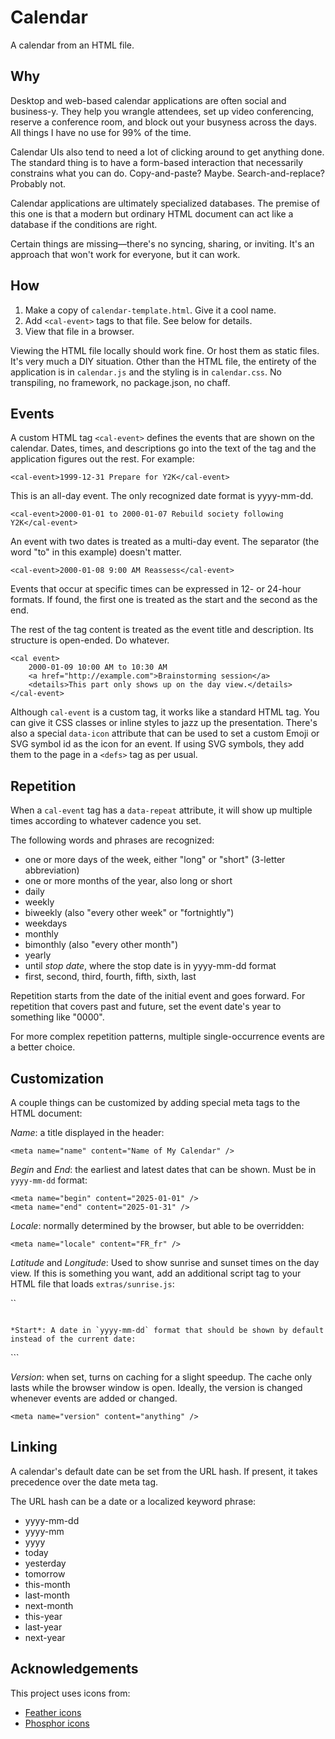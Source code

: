 # Calendar

A calendar from an HTML file.

## Why
Desktop and web-based calendar applications are often social and business-y. They help you wrangle attendees, set up video conferencing, reserve a conference room, and block out your busyness across the days. All things I have no use for 99% of the time.

Calendar UIs also tend to need a lot of clicking around to get anything done. The standard thing is to have a form-based interaction that necessarily constrains what you can do. Copy-and-paste? Maybe. Search-and-replace? Probably not.

Calendar applications are ultimately specialized databases. The premise of this one is that a modern but ordinary HTML document can act like a database if the conditions are right.

Certain things are missing—there's no syncing, sharing, or inviting. It's an approach that won't work for everyone, but it can work.

## How
1. Make a copy of `calendar-template.html`. Give it a cool name.
2. Add `<cal-event>` tags to that file. See below for details.
3. View that file in a browser.

Viewing the HTML file locally should work fine. Or host them as static files. It's very much a DIY situation. Other than the HTML file, the entirety of the application is in `calendar.js` and the styling is in `calendar.css`. No transpiling, no framework, no package.json, no chaff.

## Events

A custom HTML tag `<cal-event>` defines the events that are shown on the calendar. Dates, times, and descriptions go into the text of the tag and the application figures out the rest. For example:

```
<cal-event>1999-12-31 Prepare for Y2K</cal-event>
```

This is an all-day event. The only recognized date format is yyyy-mm-dd.

```
<cal-event>2000-01-01 to 2000-01-07 Rebuild society following Y2K</cal-event>
```

An event with two dates is treated as a multi-day event. The separator (the word "to" in this example) doesn't matter.

```
<cal-event>2000-01-08 9:00 AM Reassess</cal-event>
```

Events that occur at specific times can be expressed in 12- or 24-hour formats. If found, the first one is treated as the start and the second as the end.

The rest of the tag content is treated as the event title and description. Its structure is open-ended. Do whatever.

```
<cal event>
    2000-01-09 10:00 AM to 10:30 AM
    <a href="http://example.com">Brainstorming session</a>
    <details>This part only shows up on the day view.</details>
</cal-event>
```

Although `cal-event` is a custom tag, it works like a standard HTML tag. You can give it CSS classes or inline styles to jazz up the presentation. There's also a special `data-icon` attribute that can be used to set a custom Emoji or SVG symbol id as the icon for an event. If using SVG symbols, they add them to the page in a `<defs>` tag as per usual.

## Repetition
When a `cal-event` tag has a `data-repeat` attribute, it will show up multiple times according to whatever cadence you set.

The following words and phrases are recognized:

  - one or more days of the week, either "long" or "short" (3-letter abbreviation)
  - one or more months of the year, also long or short
  - daily
  - weekly
  - biweekly (also "every other week" or "fortnightly")
  - weekdays
  - monthly
  - bimonthly (also "every other month")
  - yearly
  - until _stop date_, where the stop date is in yyyy-mm-dd format
  - first, second, third, fourth, fifth, sixth, last

Repetition starts from the date of the initial event and goes forward. For repetition that covers past and future, set the event date's year to something like "0000".

For more complex repetition patterns, multiple single-occurrence events are a better choice.

## Customization
A couple things can be customized by adding special meta tags to the HTML document:

*Name*: a title displayed in the header:
```
<meta name="name" content="Name of My Calendar" />
```

*Begin* and *End*: the earliest and latest dates that can be shown. Must be in `yyyy-mm-dd` format:
```
<meta name="begin" content="2025-01-01" />
<meta name="end" content="2025-01-31" />
```


*Locale*: normally determined by the browser, but able to be overridden:
```
<meta name="locale" content="FR_fr" />
```

*Latitude* and *Longitude*: Used to show sunrise and sunset times on the day view. If this is something you want, add an additional script tag to your HTML file that loads `extras/sunrise.js`:

``
<meta name="latitude" content="40.7128" />
<meta name="longitude" content="-74.006" />
<script defer src="extras/sunrise.js"></script>
```

*Start*: A date in `yyyy-mm-dd` format that should be shown by default instead of the current date:

```
<meta name="date" content="1999-12-31" />
```

*Version*: when set, turns on caching for a slight speedup. The cache only lasts while the browser window is open. Ideally, the version is changed whenever events are added or changed.

```
<meta name="version" content="anything" />
```

## Linking
A calendar's default date can be set from the URL hash. If present, it takes precedence over the date meta tag.

The URL hash can be a date or a localized keyword phrase:
  - yyyy-mm-dd
  - yyyy-mm
  - yyyy
  - today
  - yesterday
  - tomorrow
  - this-month
  - last-month
  - next-month
  - this-year
  - last-year
  - next-year


## Acknowledgements

This project uses icons from:

* [Feather icons](https://feathericons.com)
* [Phosphor icons](https://github.com/phosphor-icons/core)
